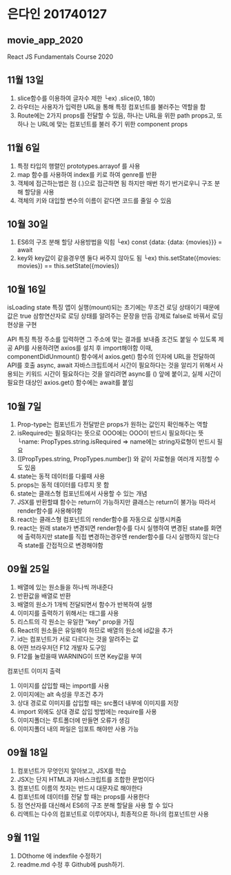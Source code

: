 # 은다인 201740127

## movie_app_2020
React JS Fundamentals Course 2020

## 11월 13일
1. slice함수를 이용하여 글자수 제한
    └ex) .slice(0, 180)
2. 라우터는 사용자가 입력한 URL을 통해 특정 컴포넌트를 불러주는 역할을 함
3. Route에는 2가지 props를 전달할 수 있음, 하나는 URL을 위한 path props고, 또 하나
    는 URL에 맞는 컴포넌트를 불러 주기 위한 component props

## 11월 6일
1. 특정 타입의 행렬인 prototypes.arrayof 를 사용
2. map 함수를 사용하여 index를 키로 하여 genre를 반환
3. 객체에 접근하는법은 점 (.)으로 접근하면 됨 하지만 매번 하기 번거로우니 구조 분해 할당을 사용
4. 객체의 키와 대입할 변수의 이름이 같다면 코드를 줄일 수 있음

## 10월 30일
1. ES6의 구조 분해 할당 사용방법을 익힘
    └ex) const {data: {data: {movies}}} = await
2. key와 key값이 같을경우엔 둘다 써주지 않아도 됨
    └ex) this.setState({movies: movies}) == this.setState({movies})

## 10월 16일
isLoading state 특징
앱이 실행(mount)되는 초기에는 무조건 로딩 상태이기 때문에 값은 true
삼항연산자로 로딩 상태를 알려주는 문장을 만듬
강제로 false로 바꿔서 로딩 현상을 구현

API 특징
특정 주소를 입력하면 그 주소에 맞는 결과를 보내줌
조건도 붙일 수 있도록 제공
API를 사용하려면 axios를 설치 후 import해야함
이때, componentDidUnmount() 함수에서 axios.get() 함수의 인자에 URL을 전달하여 API를 호출
async, await
자바스크립트에서 시간이 필요하다는 것을 알리기 위해서 사용되는 키워드
시간이 필요하다는 것을 알리려면 async를 () 앞에 붙이고, 실제 시간이 필요한 대상인 axios.get() 함수에는 await를 붙임


## 10월 7일
1. Prop-type는 컴포넌트가 전달받은 props가 원하는 값인지 확인해주는 역할
2. isRequired는 필요하다는 뜻으로 OOO에는 OOO이 반드시 필요하다는 뜻
    └name: PropTypes.string.isRequired => name에는 string자료형이 반드시 필요
3. ([PropTypes.string, PropTypes.number]) 와 같이 자료형을 여러개 지정할 수도 있음
4. state는 동적 데이터를 다룰때 사용
5. props는 동적 데이터를 다루지 못 함
6. state는 클래스형 컴포넌트에서 사용할 수 있는 개념
7. JSX를 반환할떄 함수는 return이 가능하지만 클래스는 return이 불가능 따라서 render함수를 사용해야함
8. react는 클래스형 컴포넌트의 render함수를 자동으로 실행시켜줌
9. react는 원래 state가 변경되면 render함수를 다시 실행하여 변경된 state를 화면에 출력하지만
    state를 직접 변경하는경우엔 render함수를 다시 실행하지 않는다 즉 state를 간접적으로 변경해야함


## 09월 25일
1. 배열에 있는 원소들을 하나씩 꺼내준다
2. 반환값을 배열로 반환
3. 배열의 원소가 1개씩 전달되면서 함수가 반복하여 실행
4. 이미지를 출력하기 위해서는  태그를 사용
5. 리스트의 각 원소는 유일한 "key" prop을 가짐
6. React의 원소들은 유일해야 하므로 배열의 원소에 id값을 추가
7. id는 컴포넌트가 서로 다르다는 것을 알려주는 값
8. 어떤 브라우저던 F12 개발자 도구임
9. F12를 눌렀을때 WARNING이 뜨면 Key값을 부여
 
 컴포넌트 이미지 출력
1. 이미지를 삽입할 때는 import를 사용
2. 이미지에는 alt 속성을 무조건 추가
3. 상대 경로로 이미지를 삽입할 때는 src폴더 내부에 이미지를 저장
4. import 외에도 상대 경로 삽입 방법에는 require를 사용
5. 이미지폴더는 루트폴더에 만들면 오류가 생김
6. 이미지폴더 내의 파일은 임포트 해야만 사용 가능


## 09월 18일
1. 컴포넌트가 무엇인지 알아보고, JSX를 학습
2. JSX는 단지 HTML과 자바스크립트를 조합한 문법이다
3. 컴포넌트 이름의 첫자는 반드시 대문자로 해야한다
4. 컴포넌트에 데이터를 전달 할 때는 props를 사용한다
5. 점 연산자를 대신해서 ES6의 구조 분해 할달을 사용 할 수 있다
6. 리액트는 다수의 컴포넌트로 이루어지나, 최종적으론 하나의 컴포넌트만 사용

## 9월 11일
1. DOthome 에 indexfile 수정하기
2. readme.md 수정 후 Github에 push하기.